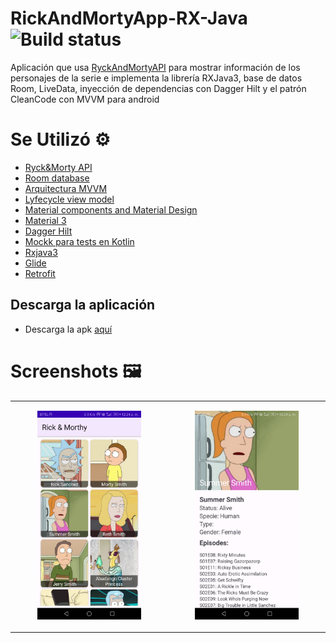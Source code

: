 # RickAndMortyApp-RX-Java ![Build status](https://github.com/wallabag/android-app/workflows/CI/badge.svg?branch=master)
Aplicación que usa  [RyckAndMortyAPI](https://rickandmortyapi.com/documentation/) para mostrar información de los personajes de la serie e  implementa la librería RXJava3, base de datos Room, LiveData, inyección de dependencias con Dagger Hilt y el patrón CleanCode con MVVM para android


# Se Utilizó :gear:

* [Ryck&Morty API](https://rickandmortyapi.com/documentation/)
* [Room database](https://developer.android.com/jetpack/androidx/releases/room?gclid=EAIaIQobChMIh-Hoi7C_-gIVRxXUAR2kZAAsEAAYASAAEgJnivD_BwE&gclsrc=aw.ds)
* [Arquitectura MVVM](https://developer.android.com/jetpack/guide)
* [Lyfecycle view model](https://developer.android.com/jetpack/androidx/releases/lifecycle)
* [Material components and Material Design](https://material.io/components)
* [Material 3](https://m3.material.io/)
* [Dagger Hilt](https://developer.android.com/training/dependency-injection/hilt-android)
* [Mockk para tests en Kotlin](https://mockk.io/)
* [Rxjava3](https://github.com/ReactiveX/RxAndroid)
* [Glide](https://developer.android.com/training/dependency-injection/hilt-android) 
* [Retrofit](https://square.github.io/retrofit/)

## Descarga la aplicación 
* Descarga la apk [aquí](https://github.com/hall9zeha/RickAndMortyApp-RX-Java/raw/main/demo/app-debug.apk)

# Screenshots :framed_picture:
|  |  |
|--|--|
|<p align="center" width="70%"><img src="https://github.com/hall9zeha/RickAndMortyApp-RX-Java/blob/main/screenshots/screen1.jpg"  alt="drawing" width="70%" height="70%"/></p>|<p align="center" width="70%"><img src="https://github.com/hall9zeha/RickAndMortyApp-RX-Java/blob/main/screenshots/screen2.jpg" alt="drawing" width="70%" height="70%"/></p>|

